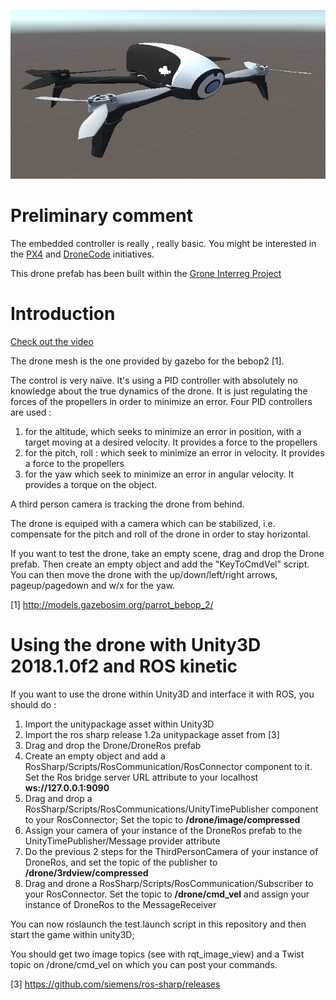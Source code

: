 
[![Drone Demo Video](media/drone_unity.png)](https://youtu.be/XajgNfNJ1VI)

# Preliminary comment

The embedded controller is really , really basic. You might be interested in the [PX4](https://px4.io) and [DroneCode](https://www.dronecode.org/) initiatives. 


This drone prefab has been built within the [Grone Interreg Project](https://interreg-grone.eu/fr/projet-2/)

# Introduction

[Check out the video](https://youtu.be/XajgNfNJ1VI)

The drone mesh is the one provided by gazebo for the bebop2 [1].


The control is very naïve. It's using a PID controller with absolutely no knowledge about the true dynamics of the drone. It is just regulating the forces of the propellers in order to minimize an error. Four PID controllers are used :
1) for the altitude, which seeks to minimize an error in position, with a target moving at a desired velocity. It provides a force to the propellers
2) for the pitch, roll : which seek to minimize an error in velocity. It provides a force to the propellers
3) for the yaw which seek to minimize an error in angular velocity. It provides a torque on the object.

A third person camera is tracking the drone from behind.

The drone is equiped with a camera which can be stabilized, i.e. compensate for the pitch and roll of the drone in order to stay horizontal.

If you want to test the drone, take an empty scene, drag and drop the Drone prefab. Then create an empty object and add the "KeyToCmdVel" script. You can then move the drone with the up/down/left/right arrows, pageup/pagedown and w/x for the yaw.

[1] http://models.gazebosim.org/parrot_bebop_2/


# Using the drone with Unity3D 2018.1.0f2 and ROS kinetic

If you want to use the drone within Unity3D and interface it with ROS, you should do :

1. Import the unitypackage asset within Unity3D
1. Import the ros sharp release 1.2a unitypackage asset from [3]
1. Drag and drop the Drone/DroneRos prefab
1. Create an empty object and add a RosSharp/Scripts/RosCommunication/RosConnector component to it. Set the Ros bridge server URL attribute to your localhost **ws://127.0.0.1:9090**
1. Drag and drop a RosSharp/Scripts/RosCommunications/UnityTimePublisher component to your RosConnector; Set the topic to **/drone/image/compressed**
1. Assign your camera of your instance of the DroneRos prefab to the UnityTimePublisher/Message provider attribute
1. Do the previous 2 steps for the ThirdPersonCamera  of your instance of DroneRos, and set the topic of the publisher to **/drone/3rdview/compressed**
1. Drag and drone a RosSharp/Scripts/RosCommunication/Subscriber to your RosConnector. Set the topic to **/drone/cmd_vel**  and assign your instance of DroneRos  to the MessageReceiver

You can now roslaunch the test.launch script in this repository and then start the game within unity3D;

You should get two image topics (see with rqt_image_view)  and a Twist topic on /drone/cmd_vel on which you can post your commands.


[3]  https://github.com/siemens/ros-sharp/releases
